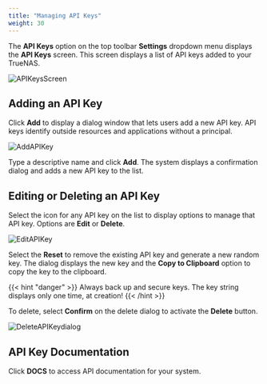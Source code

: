 ```yaml
---
title: "Managing API Keys"
weight: 30
---
```


The **API Keys** option on the top toolbar **Settings** dropdown menu displays the **API Keys** screen. This screen displays a list of API keys added to your TrueNAS.

![APIKeysScreen](/images/SCALE/22.02/APIKeysScreen.png "API Keys Screen")

## Adding an API Key

Click **Add** to display a dialog window that lets users add a new API key. API keys identify outside resources and applications without a principal. 

![AddAPIKey](/images/SCALE/22.02/AddAPIKey.png "Add API Key")

Type a descriptive name and click **Add**. The system displays a confirmation dialog and adds a new API key to the list.

## Editing or Deleting an API Key

Select the <span class="iconify" data-icon="eva:more-vertical-outline"></span> icon for any API key on the list to display options to manage that API key. Options are **Edit** or **Delete**.

![EditAPIKey](/images/SCALE/22.02/EditAPIKey.png "Edit API Key")

Select the **Reset** to remove the existing API key and generate a new random key. The dialog displays the new key and the **Copy to Clipboard** option to copy the key to the clipboard.

{{< hint "danger" >}}
Always back up and secure keys. The key string displays only one time, at creation!
{{< /hint >}}

To delete, select **Confirm** on the delete dialog to activate the **Delete** button.

![DeleteAPIKeydialog](/images/SCALE/22.02/DeleteAPIKeydialog.png "Delete API Key")

## API Key Documentation

Click **DOCS** to access API documentation for your system.
